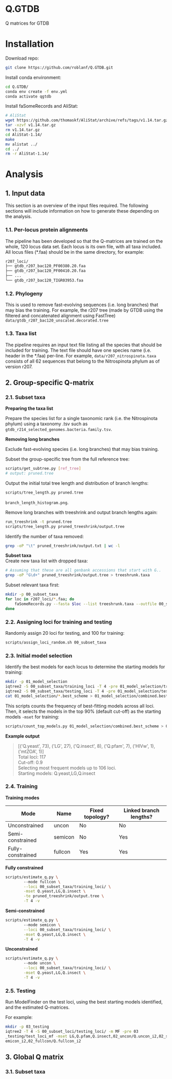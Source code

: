 # Q.GTDB  
Q matrices for GTDB

# Installation  

Download repo:  
```bash
git clone https://github.com/roblanf/Q.GTDB.git
```  

Install conda environment:  
```bash
cd Q.GTDB/
conda env create -f env.yml
conda activate qgtdb
```

Install faSomeRecords and AliStat:

```bash
# AliStat
wget https://github.com/thomaskf/AliStat/archive/refs/tags/v1.14.tar.gz
tar -xzvf v1.14.tar.gz
rm v1.14.tar.gz
cd AliStat-1.14/
make
mv alistat ../
cd ../
rm -r AliStat-1.14/
```

# Analysis  

## 1. Input data  
This section is an overview of the input files required. The following sections
will include information on how to generate these depending on the analysis.  

### 1.1. Per-locus protein alignments  
The pipeline has been developed so that the Q-matrices are trained on the 
whole, 120 locus data set. Each locus is its own file, with all taxa included.
All locus files (*.faa) should be in the same directory, for example:  
```bash
r207_loci/
├── gtdb_r207_bac120_PF00380.20.faa
├── gtdb_r207_bac120_PF00410.20.faa
├── ...
└── gtdb_r207_bac120_TIGR03953.faa
```  

### 1.2. Phylogeny  
This is used to remove fast-evolving sequences (i.e. long branches) that may 
bias the training. For example, the r207 tree (made by GTDB using the filtered
and concatenated alignment using FastTree) `data/gtdb_r207_bac120_unscaled.decorated.tree`

### 1.3. Taxa list
The pipeline requires an input text file listing all the species that should be
included for training. The text file should have one species name (i.e. header
in the *.faa) per-line. For example, `data/r207_nitrospinota.taxa` consists of
all 62 sequences that belong to the Nitrospinota phylum as of version r207.  

## 2. Group-specific Q-matrix  

### 2.1. Subset taxa  

**Preparing the taxa list**  

Prepare the species list for a single taxonomic rank (i.e. the Nitrospinota
phylum) using a taxonomy .tsv such as `gtdb_r214_selected_genomes.bacteria.family.tsv`.

**Removing long branches**  

Exclude fast-evolving species (i.e. long branches) that may bias training.  

Subset the group-specific tree from the full reference tree:  
```bash
scripts/get_subtree.py [ref_tree]
# output: pruned.tree
```  

Output the initial total tree length and distribution of branch lengths:  
```bash
scripts/tree_length.py pruned.tree
```

`branch_length_histogram.png`.  

Remove long branches with treeshrink and output branch lengths again:  
```bash
run_treeshrink -t pruned.tree
scripts/tree_length.py pruned_treeshrink/output.tree
```  

Identify the number of taxa removed:  
```bash
grep -oP "\t" pruned_treeshrink/output.txt | wc -l
```

**Subset taxa**  
Create new taxa list with dropped taxa:  
```bash
# Assuming that these are all genbank accessions that start with G..
grep -oP "G\d+" pruned_treeshrink/output.tree > treeshrunk.taxa
```

Subset relevant taxa first:
```bash
mkdir -p 00_subset_taxa
for loc in r207_loci/*.faa; do
	faSomeRecords.py --fasta $loc --list treeshrunk.taxa --outfile 00_subset_taxa/${loc}
done
```  

### 2.2. Assigning loci for training and testing  

Randomly assign 20 loci for testing, and 100 for training:  
```bash
scripts/assign_loci_random.sh 00_subset_taxa
```

### 2.3. Initial model selection  
Identify the best models for each locus to determine the starting models for
training:
```bash
mkdir -p 01_model_selection
iqtree2 -S 00_subset_taxa/training_loci -T 4 -pre 01_model_selection/training_loci
iqtree2 -S 00_subset_taxa/testing_loci -T 4 -pre 01_model_selection/testing_loci
cat 01_model_selection/*.best_scheme > 01_model_selection/combined.best_scheme
```  

This scripts counts the frequency of best-fitting models across all loci.
Then, it selects the models in the top 90% (default cut-off) as the starting
models `-mset` for training:  
```bash
scripts/count_top_models.py 01_model_selection/combined.best_scheme > 01_model_selection/starting_models.txt
```

**Example output**  

> [('Q.yeast', 73), ('LG', 27), ('Q.insect', 8), ('Q.pfam', 7), ('HIVw', 1), ('mtZOA', 1)]  
> Total loci: 117  
> Cut-off: 0.9  
> Selecting most frequent models up to 106 loci.  
> Starting models: Q.yeast,LG,Q.insect  

### 2.4. Training  

**Training modes**  

| Mode              | Name    | Fixed topology? | Linked branch lengths? |
| ----------------- | ------- | --------------- | ---------------------- |
| Unconstrained     | uncon   | No              | No                     |
| Semi-constrained  | semicon | No              | Yes                    |
| Fully-constrained | fullcon | Yes             | Yes                    |

**Fully constrained**  
```bash
scripts/estimate_q.py \ 
        --mode fullcon \
        --loci 00_subset_taxa/training_loci/ \
        -mset Q.yeast,LG,Q.insect \
        -te pruned_treeshrink/output.tree \
        -T 4 -v
```

**Semi-constrained**  
```bash
scripts/estimate_q.py \ 
        --mode semicon \
        --loci 00_subset_taxa/training_loci/ \
        -mset Q.yeast,LG,Q.insect \
        -T 4 -v
```

**Unconstrained**  
```bash
scripts/estimate_q.py \ 
        --mode uncon \
        --loci 00_subset_taxa/training_loci/ \
        -mset Q.yeast,LG,Q.insect \
        -T 4 -v
```

### 2.5. Testing  
Run ModelFinder on the test loci, using the best starting models identified,
and the estimated Q-matrices.

For example:  
```bash
mkdir -p 03_testing
iqtree2 -T 4 -S 00_subset_loci/testing_loci/ -m MF -pre 03
_testing/test_loci_mf -mset LG,Q.pfam,Q.insect,02_uncon/Q.uncon_i2,02_semicon/Q.s
emicon_i2,02_fullcon/Q.fullcon_i2
```

## 3. Global Q matrix  

### 3.1. Subset taxa 


